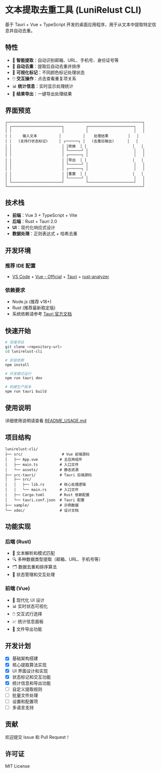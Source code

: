 # 文本提取去重工具 (LuniRelust CLI)

基于 Tauri + Vue + TypeScript 开发的桌面应用程序，用于从文本中提取特定信息并自动去重。

## 特性

- 🎯 **智能提取**：自动识别邮箱、URL、手机号、身份证号等
- 🔄 **自动去重**：提取后自动去重并排序
- 🎨 **可视化标记**：不同颜色标记处理状态
- 🖱️ **交互操作**：点击查看重复项关系
- 📊 **统计信息**：实时显示处理统计
- 💾 **结果导出**：一键导出处理结果

## 界面预览


```
┌──────────────────────────────────────────────────────────────┐
│ ┌───────────────────────┐          ┌─────────────────────┐   │
│ │                       │          │                     │   │
│ │     输入文本          │          │    处理结果         │   │
│ │   (支持行状态标记)     │ ┌──────┐ │   (去重后输出)      │   │
│ │                       │ │转换  │ │                     │   │
│ │                       │ └──────┘ │                     │   │
│ │                       │ ┌──────┐ │                     │   │
│ │                       │ │导出  │ │                     │   │
│ │                       │ └──────┘ │                     │   │
│ │                       │ ┌──────┐ │                     │   │
│ │                       │ │重置  │ │                     │   │
│ │                       │ └──────┘ │                     │   │
│ └───────────────────────┘          └─────────────────────┘   │
└──────────────────────────────────────────────────────────────┘
```

## 技术栈

- **前端**：Vue 3 + TypeScript + Vite
- **后端**：Rust + Tauri 2.0
- **UI**：现代化响应式设计
- **数据处理**：正则表达式 + 哈希去重

## 开发环境

### 推荐 IDE 配置

- [VS Code](https://code.visualstudio.com/) + [Vue - Official](https://marketplace.visualstudio.com/items?itemName=Vue.volar) + [Tauri](https://marketplace.visualstudio.com/items?itemName=tauri-apps.tauri-vscode) + [rust-analyzer](https://marketplace.visualstudio.com/items?itemName=rust-lang.rust-analyzer)

### 依赖要求

- Node.js (推荐 v18+)
- Rust (推荐最新稳定版)
- 系统依赖请参考 [Tauri 官方文档](https://tauri.app/start/prerequisites/)

## 快速开始

```bash
# 克隆项目
git clone <repository-url>
cd lunirelust-cli

# 安装依赖
npm install

# 开发模式运行
npm run tauri dev

# 构建生产版本
npm run tauri build
```

## 使用说明

详细使用说明请查看 [README_USAGE.md](./README_USAGE.md)

## 项目结构

```
lunirelust-cli/
├── src/                  # Vue 前端源码
│   ├── App.vue          # 主应用组件
│   ├── main.ts          # 入口文件
│   └── assets/          # 静态资源
├── src-tauri/           # Tauri 后端源码
│   ├── src/
│   │   ├── lib.rs       # 核心处理逻辑
│   │   └── main.rs      # 入口文件
│   ├── Cargo.toml       # Rust 依赖配置
│   └── tauri.conf.json  # Tauri 配置
├── sample/              # 示例数据
└── xdoc/                # 设计文档
```

## 功能实现

### 后端 (Rust)

- 📝 文本解析和模式匹配
- 🔍 多种数据类型提取（邮箱、URL、手机号等）
- 🗂️ 数据去重和排序算法
- 🔄 状态管理和交互处理

### 前端 (Vue)

- 🎨 现代化 UI 设计
- 📊 实时状态可视化
- 🖱️ 交互式行选择
- 📈 统计信息面板
- 💾 文件导出功能

## 开发计划

- [x] 基础架构搭建
- [x] 核心提取算法实现
- [x] UI 界面设计和实现
- [x] 状态标记和交互功能
- [x] 统计信息和导出功能
- [ ] 自定义提取规则
- [ ] 批量文件处理
- [ ] 设置和配置项
- [ ] 多语言支持

## 贡献

欢迎提交 Issue 和 Pull Request！

## 许可证

MIT License
